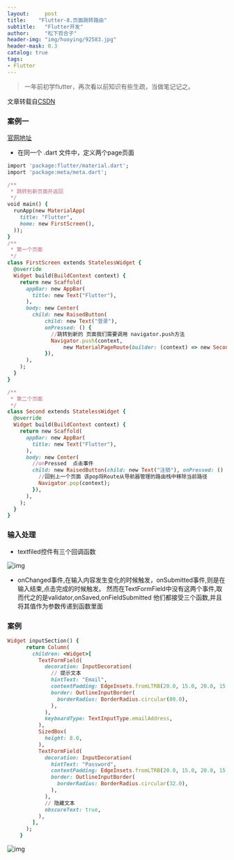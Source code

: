 ```yaml
---
layout:     post
title:    "Flutter-8.页面跳转路由"
subtitle:   "Flutter开发"
author:     "松下百合子"
header-img: "img/huoying/92583.jpg"
header-mask: 0.3
catalog: true
tags:
- Flutter
---
```


> 一年前初学flutter，再次看以前知识有些生疏，当做笔记记之。

文章转载自[CSDN](https://blog.csdn.net/poorkick/article/details/80426578) 


### 案例一

[官网地址](https://docs.flutter.io/flutter/widgets/Text-class.html) 


- 在同一个 .dart 文件中，定义两个page页面

```ruby
import 'package:flutter/material.dart';
import 'package:meta/meta.dart';

/**
 * 跳转到新页面并返回
 */
void main() {
  runApp(new MaterialApp(
    title: "Flutter",
    home: new FirstScreen(),
  ));
}
/**
 * 第一个页面
 */
class FirstScreen extends StatelessWidget {
  @override
  Widget build(BuildContext context) {
    return new Scaffold(
      appBar: new AppBar(
        title: new Text("Flutter"),
      ),
      body: new Center(
        child: new RaisedButton(
            child: new Text("登录"),
            onPressed: () {
              //跳转到新的 页面我们需要调用 navigator.push方法
              Navigator.push(context,
                  new MaterialPageRoute(builder: (context) => new Second()));
            }),
      ),
    );
  }
}

/**
 * 第二个页面
 */
class Second extends StatelessWidget {
  @override
  Widget build(BuildContext context) {
    return new Scaffold(
      appBar: new AppBar(
        title: new Text("Flutter"),
      ),
      body: new Center(
        //onPressed  点击事件
        child: new RaisedButton(child: new Text("注销"), onPressed: () {
          //回到上一个页面 该pop将Route从导航器管理的路由栈中移除当前路径
          Navigator.pop(context);
        }),
      ),
    );
  }
}

```



### 输入处理

- textfiled控件有三个回调函数

![img](https://s2.ax1x.com/2019/03/24/AYNMx1.png)


- onChanged事件,在输入内容发生变化的时候触发，onSubmitted事件,则是在输入结束,点击完成的时候触发。
然而在TextFormField中没有这两个事件,取而代之的是validator,onSaved,onFieldSubmitted 他们都接受三个函数,并且将其值作为参数传递到函数里面


### 案例

```ruby
Widget inputSection() {
      return Column(
        children: <Widget>[
          TextFormField(
            decoration: InputDecoration(
              // 提示文本
              hintText: "Email",
              contentPadding: EdgeInsets.fromLTRB(20.0, 15.0, 20.0, 15.0),
              border: OutlineInputBorder(
                borderRadius: BorderRadius.circular(80.0),
              ),
            ),
            keyboardType: TextInputType.emailAddress,
          ),
          SizedBox(
            height: 8.0,
          ),
          TextFormField(
            decoration: InputDecoration(
              hintText: "Password",
              contentPadding: EdgeInsets.fromLTRB(20.0, 15.0, 20.0, 15.0),
              border: OutlineInputBorder(
                borderRadius: BorderRadius.circular(32.0),
              ),
            ),
            // 隐藏文本
            obscureText: true,
          ),
        ],
      );
    }
```
![img](https://s2.ax1x.com/2019/03/24/AYUUTU.png)
